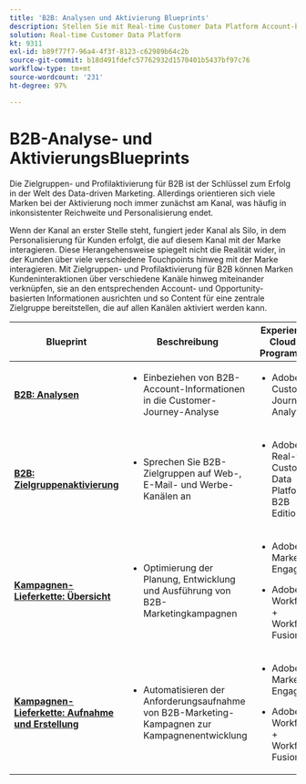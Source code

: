 ```yaml
---
title: 'B2B: Analysen und Aktivierung Blueprints'
description: Stellen Sie mit Real-time Customer Data Platform Account-basierte Zielgruppen und profilorientierte Kundenerlebnisse bereit.
solution: Real-time Customer Data Platform
kt: 9311
exl-id: b89f77f7-96a4-4f3f-8123-c62989b64c2b
source-git-commit: b18d491fdefc57762932d1570401b5437bf97c76
workflow-type: tm+mt
source-wordcount: '231'
ht-degree: 97%

---
```


# B2B-Analyse- und AktivierungsBlueprints

Die Zielgruppen- und Profilaktivierung für B2B ist der Schlüssel zum Erfolg in der Welt des Data-driven Marketing. Allerdings orientieren sich viele Marken bei der Aktivierung noch immer zunächst am Kanal, was häufig in inkonsistenter Reichweite und Personalisierung endet.

Wenn der Kanal an erster Stelle steht, fungiert jeder Kanal als Silo, in dem Personalisierung für Kunden erfolgt, die auf diesem Kanal mit der Marke interagieren. Diese Herangehensweise spiegelt nicht die Realität wider, in der Kunden über viele verschiedene Touchpoints hinweg mit der Marke interagieren. Mit Zielgruppen- und Profilaktivierung für B2B können Marken Kundeninteraktionen über verschiedene Kanäle hinweg miteinander verknüpfen, sie an den entsprechenden Account- und Opportunity-basierten Informationen ausrichten und so Content für eine zentrale Zielgruppe bereitstellen, die auf allen Kanälen aktiviert werden kann.

| Blueprint | Beschreibung | Experience Cloud-Programme |
|---|---|---|
| **[B2B: Analysen](https://experienceleague.adobe.com/docs/analytics-platform/using/cja-usecases/b2b.html?lang=de)** | <ul><li>Einbeziehen von B2B-Account-Informationen in die Customer-Journey-Analyse</li></ul> | <ul><li>Adobe Customer Journey Analytics</li></ul> |
| **[B2B: Zielgruppenaktivierung](b2bactivation.md)** | <ul><li>Sprechen Sie B2B-Zielgruppen auf Web-, E-Mail- und Werbe-Kanälen an</li></ul> | <ul><li>Adobe Real-time Customer Data Platform B2B Edition</li></ul> |
| **[Kampagnen-Lieferkette: Übersicht](/help/blueprints/b2b/campaign-supply-chain/overview.md)** | <ul><li>Optimierung der Planung, Entwicklung und Ausführung von B2B-Marketingkampagnen</li></ul> | <ul><li>Adobe Marketo Engage</li></ul><ul><li>Adobe Workfront + Workfront Fusion</li></ul> |
| **[Kampagnen-Lieferkette: Aufnahme und Erstellung](/help/blueprints/b2b/campaign-supply-chain/intake-and-create.md)** | <ul><li>Automatisieren der Anforderungsaufnahme von B2B-Marketing-Kampagnen zur Kampagnenentwicklung</li></ul> | <ul><li>Adobe Marketo Engage</li></ul><ul><li>Adobe Workfront + Workfront Fusion</li></ul> |
